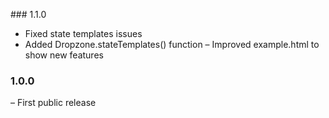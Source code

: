 ### 1.1.0

- Fixed state templates issues
- Added Dropzone.stateTemplates() function
– Improved example.html to show new features

### 1.0.0

– First public release